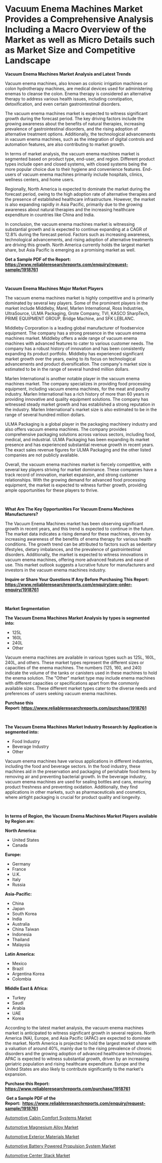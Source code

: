 <p><h1>Vacuum Enema Machines Market Provides a Comprehensive Analysis Including a Macro Overview of the Market as well as Micro Details such as Market Size and Competitive Landscape</h1></p><p><strong>Vacuum Enema Machines Market Analysis and Latest Trends</strong></p>
<p><p>Vacuum enema machines, also known as colonic irrigation machines or colon hydrotherapy machines, are medical devices used for administering enemas to cleanse the colon. Enema therapy is considered an alternative therapy to address various health issues, including constipation, detoxification, and even certain gastrointestinal disorders.</p><p>The vacuum enema machines market is expected to witness significant growth during the forecast period. The key driving factors include the growing awareness about the benefits of natural therapies, increasing prevalence of gastrointestinal disorders, and the rising adoption of alternative treatment options. Additionally, the technological advancements in vacuum enema machines, such as the integration of digital controls and automation features, are also contributing to market growth.</p><p>In terms of market analysis, the vacuum enema machines market is segmented based on product type, end-user, and region. Different product types include open and closed systems, with closed systems being the more popular choice due to their hygiene and convenience features. End-users of vacuum enema machines primarily include hospitals, clinics, wellness centers, and home users.</p><p>Regionally, North America is expected to dominate the market during the forecast period, owing to the high adoption rate of alternative therapies and the presence of established healthcare infrastructure. However, the market is also expanding rapidly in Asia Pacific, primarily due to the growing awareness about natural therapies and the increasing healthcare expenditure in countries like China and India.</p><p>In conclusion, the vacuum enema machines market is witnessing substantial growth and is expected to continue expanding at a CAGR of 12.8% during the forecast period. Factors such as increasing awareness, technological advancements, and rising adoption of alternative treatments are driving this growth. North America currently holds the largest market share, but Asia Pacific is emerging as a promising market as well.</p></p>
<p><strong>Get a Sample PDF of the Report:&nbsp; <a href="https://www.reliableresearchreports.com/enquiry/request-sample/1918761">https://www.reliableresearchreports.com/enquiry/request-sample/1918761</a></strong></p>
<p>&nbsp;</p>
<p><strong>Vacuum Enema Machines Major Market Players</strong></p>
<p><p>The vacuum enema machines market is highly competitive and is primarily dominated by several key players. Some of the prominent players in the market include Middleby, Marel, Marlen International, Ross Industries, UltraSource, ULMA Packaging, Grote Company, TVI, KASCO SharpTech, PRIME EQUIPMENT GROUP, Bridge Machine, and SFK LEBLANC.</p><p>Middleby Corporation is a leading global manufacturer of foodservice equipment. The company has a strong presence in the vacuum enema machines market. Middleby offers a wide range of vacuum enema machines with advanced features to cater to various customer needs. The company has a robust history of innovation and has been consistently expanding its product portfolio. Middleby has experienced significant market growth over the years, owing to its focus on technological advancements and product diversification. The company's market size is estimated to be in the range of several hundred million dollars.</p><p>Marlen International is another notable player in the vacuum enema machines market. The company specializes in providing food processing equipment, including vacuum enema machines, for the meat and poultry industry. Marlen International has a rich history of more than 60 years in providing innovative and quality equipment solutions. The company has witnessed steady market growth and has established a strong reputation in the industry. Marlen International's market size is also estimated to be in the range of several hundred million dollars.</p><p>ULMA Packaging is a global player in the packaging machinery industry and also offers vacuum enema machines. The company provides comprehensive packaging solutions across various sectors, including food, medical, and industrial. ULMA Packaging has been expanding its market presence and has experienced substantial revenue growth in recent years. The exact sales revenue figures for ULMA Packaging and the other listed companies are not publicly available.</p><p>Overall, the vacuum enema machines market is fiercely competitive, with several key players striving for market dominance. These companies have a track record of innovation, market expansion, and strong customer relationships. With the growing demand for advanced food processing equipment, the market is expected to witness further growth, providing ample opportunities for these players to thrive.</p></p>
<p>&nbsp;</p>
<p><strong>What Are The Key Opportunities For Vacuum Enema Machines Manufacturers?</strong></p>
<p><p>The Vacuum Enema Machines market has been observing significant growth in recent years, and this trend is expected to continue in the future. The market data indicates a rising demand for these machines, driven by increasing awareness of the benefits of enema therapy for various health conditions. The growth trend can be attributed to factors such as sedentary lifestyles, dietary imbalances, and the prevalence of gastrointestinal disorders. Additionally, the market is expected to witness innovations in vacuum enema machines, offering more advanced features and ease of use. This market outlook suggests a lucrative future for manufacturers and investors in the vacuum enema machines industry.</p></p>
<p><strong>Inquire or Share Your Questions If Any Before Purchasing This Report: <a href="https://www.reliableresearchreports.com/enquiry/pre-order-enquiry/1918761">https://www.reliableresearchreports.com/enquiry/pre-order-enquiry/1918761</a></strong></p>
<p>&nbsp;</p>
<p><strong>Market Segmentation</strong></p>
<p><strong>The Vacuum Enema Machines Market Analysis by types is segmented into:</strong></p>
<p><ul><li>125L</li><li>160L</li><li>240L</li><li>Other</li></ul></p>
<p><p>Vacuum enema machines are available in various types such as 125L, 160L, 240L, and others. These market types represent the different sizes or capacities of the enema machines. The numbers (125, 160, and 240) indicate the volume of the tanks or canisters used in these machines to hold the enema solution. The "Other" market type may include enema machines with different capacities or specifications apart from the commonly available sizes. These different market types cater to the diverse needs and preferences of users seeking vacuum enema machines.</p></p>
<p><strong>Purchase this Report:&nbsp;<a href="https://www.reliableresearchreports.com/purchase/1918761">https://www.reliableresearchreports.com/purchase/1918761</a></strong></p>
<p>&nbsp;</p>
<p><strong>The Vacuum Enema Machines Market Industry Research by Application is segmented into:</strong></p>
<p><ul><li>Food Industry</li><li>Beverage Industry</li><li>Other</li></ul></p>
<p><p>Vacuum enema machines have various applications in different industries, including the food and beverage sectors. In the food industry, these machines aid in the preservation and packaging of perishable food items by removing air and preventing bacterial growth. In the beverage industry, vacuum enema machines are used for sealing bottles and cans, ensuring product freshness and preventing oxidation. Additionally, they find applications in other markets, such as pharmaceuticals and cosmetics, where airtight packaging is crucial for product quality and longevity.</p></p>
<p>&nbsp;</p>
<p><strong>In terms of Region, the Vacuum Enema Machines Market Players available by Region are:</strong></p>
<p>
    <p> <strong> North America: </strong>
        <ul>
            <li>United States</li>
            <li>Canada</li>
        </ul>
        </p> 
    <p> <strong> Europe: </strong>
        <ul>
            <li>Germany</li>
            <li>France</li>
            <li>U.K.</li>
            <li>Italy</li>
            <li>Russia</li>
        </ul>
        </p> 
    <p> <strong> Asia-Pacific: </strong>
        <ul>
            <li>China</li>
            <li>Japan</li>
            <li>South Korea</li>
            <li>India</li>
            <li>Australia</li>
            <li>China Taiwan</li>
            <li>Indonesia</li>
            <li>Thailand</li>
            <li>Malaysia</li>
        </ul>
        </p> 
    <p> <strong> Latin America: </strong>
        <ul>
            <li>Mexico</li>
            <li>Brazil</li>
            <li>Argentina Korea</li>
            <li>Colombia</li>
        </ul>
        </p> 
    <p> <strong> Middle East & Africa: </strong>
        <ul>
            <li>Turkey</li>
            <li>Saudi</li>
            <li>Arabia</li>
            <li>UAE</li>
            <li>Korea</li>
        </ul>
    </p>
    </p>
<p><p>According to the latest market analysis, the vacuum enema machines market is anticipated to witness significant growth in several regions. North America (NA), Europe, and Asia Pacific (APAC) are expected to dominate the market. North America is projected to hold the largest market share with a valuation of around 40%, mainly due to the rising prevalence of chronic disorders and the growing adoption of advanced healthcare technologies. APAC is expected to witness substantial growth, driven by an increasing geriatric population and rising healthcare expenditure. Europe and the United States are also likely to contribute significantly to the market's expansion.</p></p>
<p><strong>Purchase this Report: <a href="https://www.reliableresearchreports.com/purchase/1918761">https://www.reliableresearchreports.com/purchase/1918761</a></strong></p>
<p>&nbsp;<strong>Get a Sample PDF of the Report:&nbsp;&nbsp;<a href="https://www.reliableresearchreports.com/enquiry/request-sample/1918761">https://www.reliableresearchreports.com/enquiry/request-sample/1918761</a></strong></p>
<p><strong></strong></p>
<p><p><a href="https://medium.com/@nicholasgarcia1914/automotive-cabin-comfort-systems-market-comprehensive-assessment-by-type-application-and-da606651652c">Automotive Cabin Comfort Systems Market</a></p><p><a href="https://medium.com/@juansmith1961/automotive-magnesium-alloy-market-size-market-outlook-and-market-forecast-2023-to-2030-ef2406ad9e20">Automotive Magnesium Alloy Market</a></p><p><a href="https://medium.com/@stephenstevens11/automotive-exterior-materials-market-competitive-analysis-market-trends-and-forecast-to-2030-ec75aee5ee19">Automotive Exterior Materials Market</a></p><p><a href="https://medium.com/@henrywheeler53/automotive-battery-powered-propulsion-system-market-share-evolution-and-market-growth-trends-8f5583053bdb">Automotive Battery Powered Propulsion System Market</a></p><p><a href="https://medium.com/@stephenarmstrong52/automotive-center-stack-market-exploring-market-share-market-trends-and-future-growth-586402a727b4">Automotive Center Stack Market</a></p></p>